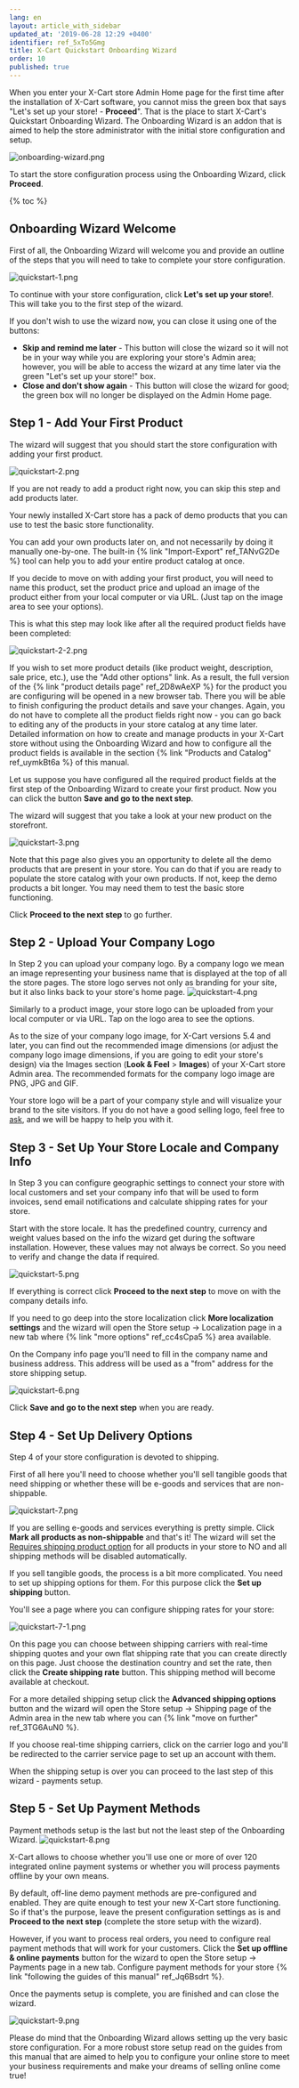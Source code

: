 ```yaml
---
lang: en
layout: article_with_sidebar
updated_at: '2019-06-28 12:29 +0400'
identifier: ref_5xTo5Gmg
title: X-Cart Quickstart Onboarding Wizard
order: 10
published: true
---
```

When you enter your X-Cart store Admin Home page for the first time after the installation of X-Cart software, you cannot miss the green box that says "Let's set up your store! - **Proceed**". That is the place to start X-Cart's Quickstart Onboarding Wizard. The Onboarding Wizard is an addon that is aimed to help the store administrator with the initial store configuration and setup.

![onboarding-wizard.png]({{site.baseurl}}/attachments/ref_5xTo5Gmg/onboarding-wizard.png)

To start the store configuration process using the Onboarding Wizard, click **Proceed**.

{% toc %}

## Onboarding Wizard Welcome

First of all, the Onboarding Wizard will welcome you and provide an outline of the steps that you will need to take to complete your store configuration.

![quickstart-1.png]({{site.baseurl}}/attachments/ref_5xTo5Gmg/quickstart-1.png)

To continue with your store configuration, click **Let's set up your store!**. This will take you to the first step of the wizard.

If you don't wish to use the wizard now, you can close it using one of the buttons: 

* **Skip and remind me later** - This button will close the wizard so it will not be in your way while you are exploring your store's Admin area; however, you will be able to access the wizard at any time later via the green "Let's set up your store!" box.
* **Close and don't show again** - This button will close the wizard for good; the green box will no longer be displayed on the Admin Home page.
 
## Step 1 - Add Your First Product

The wizard will suggest that you should start the store configuration with adding your first product. 

![quickstart-2.png]({{site.baseurl}}/attachments/ref_5xTo5Gmg/quickstart-2.png)

If you are not ready to add a product right now, you can skip this step and add products later. 

Your newly installed X-Cart store has a pack of demo products that you can use to test the basic store functionality.

You can add your own products later on, and not necessarily by doing it manually one-by-one. The built-in {% link "Import-Export" ref_TANvG2De %} tool can help you to add your entire product catalog at once.

If you decide to move on with adding your first product, you will need to name this product, set the product price and upload an image of the product either from your local computer or via URL. (Just tap on the image area to see your options). 

This is what this step may look like after all the required product fields have been completed:

![quickstart-2-2.png]({{site.baseurl}}/attachments/ref_5xTo5Gmg/quickstart-2-2.png)

If you wish to set more product details (like product weight, description, sale price, etc.), use the "Add other options" link. As a result, the full version of the {% link "product details page" ref_2D8wAeXP %} for the product you are configuring will be opened in a new browser tab. There you will be able to finish configuring the product details and save your changes. Again, you do not have to complete all the product fields right now - you can go back to editing any of the products in your store catalog at any time later. Detailed information on how to create and manage products in your X-Cart store without using the Onboarding Wizard and how to configure all the product fields is available in the section {% link "Products and Catalog" ref_uymkBt6a %} of this manual. 

Let us suppose you have configured all the required product fields at the first step of the Onboarding Wizard to create your first product. Now you can click the button **Save and go to the next step**.

The wizard will suggest that you take a look at your new product on the storefront. 

![quickstart-3.png]({{site.baseurl}}/attachments/ref_5xTo5Gmg/quickstart-3.png)

Note that this page also gives you an opportunity to delete all the demo products that are present in your store. You can do that if you are ready to populate the store catalog with your own products. If not, keep the demo products a bit longer. You may need them to test the basic store functioning.

Click **Proceed to the next step** to go further.

## Step 2 - Upload Your Company Logo

In Step 2 you can upload your company logo. By a company logo we mean an image representing your business name that is displayed at the top of all the store pages. The store logo serves not only as branding for your site, but it also links back to your store's home page.
![quickstart-4.png]({{site.baseurl}}/attachments/ref_5xTo5Gmg/quickstart-4.png)

Similarly to a product image, your store logo can be uploaded from your local computer or via URL. Tap on the logo area to see the options. 

As to the size of your company logo image, for X-Cart versions 5.4 and later, you can find out the recommended image dimensions (or adjust the company logo image dimensions, if you are going to edit your store's design) via the Images section (**Look & Feel** > **Images**) of your X-Cart store Admin area. The recommended formats for the company logo image are PNG, JPG and GIF.

Your store logo will be a part of your company style and will visualize your brand to the site visitors. If you do not have a good selling logo, feel free to [ask](https://www.x-cart.com/contact-us.html#design), and we will be happy to help you with it. 


## Step 3 - Set Up Your Store Locale and Company Info

In Step 3 you can configure geographic settings to connect your store with local customers and set your company info that will be used to form invoices, send email notifications and calculate shipping rates for your store.

Start with the store locale. It has the predefined country, currency and weight values based on the info the wizard get during the software installation. However, these values may not always be correct. So you need to verify and change the data if required.

![quickstart-5.png]({{site.baseurl}}/attachments/ref_5xTo5Gmg/quickstart-5.png)

If everything is correct click **Proceed to the next step** to move on with the company details info. 

If you need to go deep into the store localization click **More localization settings** and the wizard will open the Store setup -> Localization page in a new tab where {% link "more options" ref_cc4sCpa5 %} area available.

On the Company info page you'll need to fill in the company name and business address. This address will be used as a "from" address for the store shipping setup.

![quickstart-6.png]({{site.baseurl}}/attachments/ref_5xTo5Gmg/quickstart-6.png)

Click **Save and go to the next step** when you are ready.

## Step 4 - Set Up Delivery Options

Step 4 of your store configuration is devoted to shipping. 

First of all here you'll need to choose whether you'll sell tangible goods that need shipping or whether these will be e-goods and services that are non-shippable. 

![quickstart-7.png]({{site.baseurl}}/attachments/ref_5xTo5Gmg/quickstart-7.png)

If you are selling e-goods and services everything is pretty simple. Click **Mark all products as non-shippable** and that's it! The wizard will set the [Requires shipping product option](https://kb.x-cart.com/products/products/managing_products/adding_products/basic_product_setup.html#shipping) for all products in your store to NO and all shipping methods will be disabled automatically.

If you sell tangible goods, the process is a bit more complicated. You need to set up shipping options for them. For this purpose click the **Set up shipping** button.

You'll see a page where you can configure shipping rates for your store:

![quickstart-7-1.png]({{site.baseurl}}/attachments/ref_5xTo5Gmg/quickstart-7-1.png)

On this page you can choose between shipping carriers with real-time shipping quotes and your own flat shipping rate that you can create directly on this page. Just choose the destination country and set the rate, then click the **Create shipping rate** button. This shipping method will become available at checkout. 

For a more detailed shipping setup click the **Advanced shipping options** button and the wizard will open the Store setup -> Shipping page of the Admin area in the new tab where you can {% link "move on further" ref_3TG6AuN0 %}. 

If you choose real-time shipping carriers, click on the carrier logo and you'll be redirected to the carrier service page to set up an account with them. 

When the shipping setup is over you can proceed to the last step of this wizard - payments setup.

## Step 5 - Set Up Payment Methods

Payment methods setup is the last but not the least step of the Onboarding Wizard. 
![quickstart-8.png]({{site.baseurl}}/attachments/ref_5xTo5Gmg/quickstart-8.png)

X-Cart allows to choose whether you'll use one or more of over 120 integrated online payment systems or whether you will process payments offline by your own means. 

By default, off-line demo payment methods are pre-configured and enabled. They are quite enough to test your new X-Cart store functioning. So if that's the purpose, leave the present configuration settings as is and **Proceed to the next step** (complete the store setup with the wizard).

However, if you want to process real orders, you need to configure real payment methods that will work for your customers. Click the **Set up offline & online payments** button for the wizard to open the Store setup -> Payments page in a new tab. Configure payment methods for your store {% link "following the guides of this manual" ref_Jq6Bsdrt %}. 

Once the payments setup is complete, you are finished and can close the wizard.

![quickstart-9.png]({{site.baseurl}}/attachments/ref_5xTo5Gmg/quickstart-9.png)

Please do mind that the Onboarding Wizard allows setting up the very basic store configuration. For a more robust store setup read on the guides from this manual that are aimed to help you to configure your online store to meet your business requirements and make your dreams of selling online come true!
